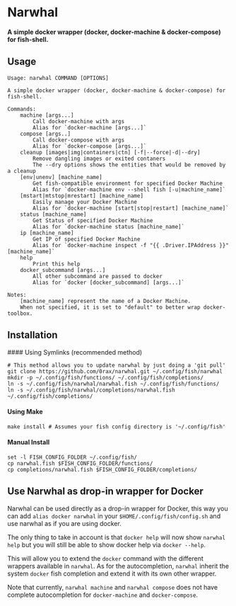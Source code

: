 # Narwhal
**A simple docker wrapper (docker, docker-machine & docker-compose) for fish-shell.**

## Usage
```
Usage: narwhal COMMAND [OPTIONS]

A simple docker wrapper (docker, docker-machine & docker-compose) for fish-shell.

Commands:
    machine [args...]
        Call docker-machine with args
        Alias for `docker-machine [args...]`
    compose [args..]
        Call docker-compose with args
        Alias for `docker-compose [args...]`
    cleanup [images|img|containers|ctn] [-f|--force|-d|--dry]
        Remove dangling images or exited contaners
        The --dry options shows the entities that would be removed by a cleanup
    [env|unenv] [machine_name]
        Get fish-compatible environment for specified Docker Machine
        Alias for `docker-machine env --shell fish [-u|machine_name]`
    [mstart|mtstop|mrestart] [machine_name]
        Easily manage your Docker Machine
        Alias for `docker-machine [start|stop|restart] [machine_name]`
    status [machine_name]
        Get Status of specified Docker Machine
        Alias for `docker-machine status [machine_name]`
    ip [machine_name]
        Get IP of specified Docker Machine
        Alias for `docker-machine inspect -f "{{ .Driver.IPAddress }}" [machine_name]`
    help
        Print this help
    docker_subcommand [args...]
        All other subcommand are passed to docker
        Alias for `docker [docker_subcommand] [args...]`

Notes:
    [machine_name] represent the name of a Docker Machine.
    When not specified, it is set to "default" to better wrap docker-toolbox.
```

## Installation
#### Using Symlinks (recommended method)
```
# This method allows you to update narwhal by just doing a 'git pull'
git clone https://github.com/0rax/narwhal.git ~/.config/fish/narwhal
mkdir -p ~/.config/fish/functions/ ~/.config/fish/completions/
ln -s ~/.config/fish/narwhal/narwhal.fish ~/.config/fish/functions/
ln -s ~/.config/fish/narwhal/completions/narwhal.fish ~/.config/fish/completions/
```

#### Using Make
```
make install # Assumes your fish config directory is '~/.config/fish'
```

#### Manual Install
```
set -l FISH_CONFIG_FOLDER ~/.config/fish/
cp narwhal.fish $FISH_CONFIG_FOLDER/functions/
cp completions/narwhal.fish $FISH_CONFIG_FOLDER/completions/
```

## Use Narwhal as drop-in wrapper for Docker

Narwhal can be used directly as a drop-in wrapper for Docker, this way you can add `alias docker narwhal` in your `$HOME/.config/fish/config.sh` and use narwhal as if you are using docker.

The only thing to take in account is that `docker help` will now show `narwhal help` but you will still be able to show docker help via `docker --help`.

This will allow you to extend the `docker` command with the different wrappers available in `narwhal`. As for the autocompletion, `narwhal` inherit the system `docker` fish completion and extend it with its own other wrapper.

Note that currently, `narwhal machine` and `narwhal compose` does not have complete autocompletion for `docker-machine` and `docker-compose`.
